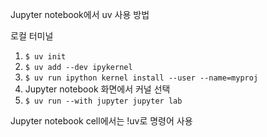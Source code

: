 Jupyter notebook에서 uv 사용 방법

로컬 터미널

1. `$ uv init`
2. `$ uv add --dev ipykernel`
3. `$ uv run ipython kernel install --user --name=myproj`
4. Jupyter notebook 화면에서 커널 선택
5. `$ uv run --with jupyter jupyter lab`

Jupyter notebook cell에서는 !uv로 명령어 사용
